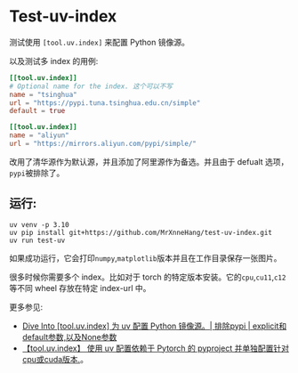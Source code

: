 # Test-uv-index

测试使用 `[tool.uv.index]` 来配置 Python 镜像源。<br>

以及测试多 index 的用例:<br>

```toml
[[tool.uv.index]]
# Optional name for the index. 这个可以不写
name = "tsinghua"
url = "https://pypi.tuna.tsinghua.edu.cn/simple"
default = true

[[tool.uv.index]]
name = "aliyun"
url = "https://mirrors.aliyun.com/pypi/simple/"
```

改用了清华源作为默认源，并且添加了阿里源作为备选。并且由于 defualt 选项， `pypi`被排除了。<br>

## 运行:

```shell
uv venv -p 3.10
uv pip install git+https://github.com/MrXnneHang/test-uv-index.git
uv run test-uv
```
如果成功运行，它会打印`numpy`,`matplotlib`版本并且在工作目录保存一张图片。<br>

很多时候你需要多个 index。比如对于 torch 的特定版本安装。它的`cpu`,`cu11`,`c12`等不同 wheel 存放在特定 index-url 中。<br>

更多参见: 
- [Dive Into [tool.uv.index] 为 uv 配置 Python 镜像源。| 排除pypi | explicit和default参数,以及None参数](https://xnnehang.top/blog/203)
- [【tool.uv.index】 使用 uv 配置依赖于 Pytorch 的 pyproject 并单独配置针对cpu或cuda版本.](https://xnnehang.top/blog/202)。<br>